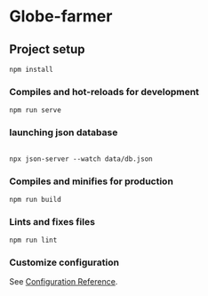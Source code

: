 # Globe-farmer


## Project setup
```
npm install
```

### Compiles and hot-reloads for development
```
npm run serve
```
### launching json database
```

npx json-server --watch data/db.json
```
### Compiles and minifies for production
```
npm run build
```

### Lints and fixes files
```
npm run lint
```



### Customize configuration
See [Configuration Reference](https://cli.vuejs.org/config/).
